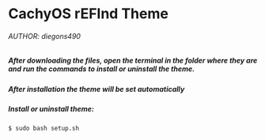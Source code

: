 # CachyOS rEFInd Theme
###### AUTHOR: diegons490

##### After downloading the files, open the terminal in the folder where they are and run the commands to install or uninstall the theme.
##### After installation the theme will be set automatically


##### Install or uninstall theme:
```shell
$ sudo bash setup.sh
```

